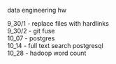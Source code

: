 data engineering hw  

9_30/1 - replace files with hardlinks  
9_30/2 - git fuse  
10_07 - postgres  
10_14 - full text search postgresql  
10_28 - hadoop word count  
